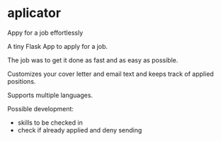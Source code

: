 # aplicator
Appy for a job effortlessly

A tiny Flask App to apply for a job.

The job was to get it done as fast and as easy as possible.

Customizes your cover letter and email text and keeps track of applied positions.

Supports multiple languages.

Possible development:
- skills to be checked in
- check if already applied and deny sending
